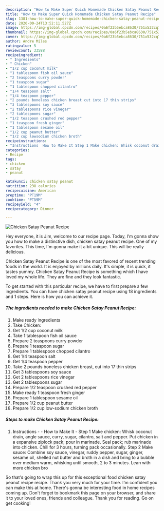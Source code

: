 ```yaml
---
description: "How to Make Super Quick Homemade Chicken Satay Peanut Recipe"
title: "How to Make Super Quick Homemade Chicken Satay Peanut Recipe"
slug: 1381-how-to-make-super-quick-homemade-chicken-satay-peanut-recipe
date: 2020-09-24T13:52:11.527Z
image: https://img-global.cpcdn.com/recipes/0a6f23b5ebca8630/751x532cq70/chicken-satay-peanut-recipe-recipe-main-photo.jpg
thumbnail: https://img-global.cpcdn.com/recipes/0a6f23b5ebca8630/751x532cq70/chicken-satay-peanut-recipe-recipe-main-photo.jpg
cover: https://img-global.cpcdn.com/recipes/0a6f23b5ebca8630/751x532cq70/chicken-satay-peanut-recipe-recipe-main-photo.jpg
author: Andre Miles
ratingvalue: 5
reviewcount: 33588
recipeingredient:
- " Ingredients"
- " Chicken"
- "1/2 cup coconut milk"
- "1 tablespoon fish oil sauce"
- "2 teaspoons curry powder"
- "1 teaspoon sugar"
- "1 tablespoon chopped cilantro"
- "1/4 teaspoon salt"
- "1/4 teaspoon pepper"
- "2 pounds boneless chicken breast cut into 17 thin strips"
- "3 tablespoons soy sauce"
- "2 tablespoons rice vinegar"
- "2 tablespoons sugar"
- "1/2 teaspoon crushed red pepper"
- "1 teaspoon fresh ginger"
- "1 tablespoon sesame oil"
- "1/2 cup peanut butter"
- "1/2 cup lowsodium chicken broth"
recipeinstructions:
- "Instructions  How to Make It Step 1 Make chicken: Whisk coconut drain, angle sauce, curry, sugar, cilantro, salt and pepper. Put chicken in a expansive ziplock pack; pour in marinade. Seal pack; rub marinade into chicken. Chill for 3 hours, turning pack occasionally. Step 2 Make sauce: Combine soy sauce, vinegar, ruddy pepper, sugar, ginger, sesame oil, shelled nut butter and broth in a dish and bring to a bubble over medium warm, whisking until smooth, 2 to 3 minutes. Lean with more chicken bro"
categories:
- Recipe
tags:
- chicken
- satay
- peanut

katakunci: chicken satay peanut 
nutrition: 238 calories
recipecuisine: American
preptime: "PT19M"
cooktime: "PT59M"
recipeyield: "4"
recipecategory: Dinner

---
```



![Chicken Satay Peanut Recipe](https://img-global.cpcdn.com/recipes/0a6f23b5ebca8630/751x532cq70/chicken-satay-peanut-recipe-recipe-main-photo.jpg)

Hey everyone, it is Jim, welcome to our recipe page. Today, I'm gonna show you how to make a distinctive dish, chicken satay peanut recipe. One of my favorites. This time, I'm gonna make it a bit unique. This will be really delicious.



Chicken Satay Peanut Recipe is one of the most favored of recent trending foods in the world. It is enjoyed by millions daily. It's simple, it is quick, it tastes yummy. Chicken Satay Peanut Recipe is something which I have loved my whole life. They are fine and they look fantastic.


To get started with this particular recipe, we have to first prepare a few ingredients. You can have chicken satay peanut recipe using 18 ingredients and 1 steps. Here is how you can achieve it.

<!--inarticleads1-->

##### The ingredients needed to make Chicken Satay Peanut Recipe:

1. Make ready  Ingredients
1. Take  Chicken:
1. Get 1/2 cup coconut milk
1. Take 1 tablespoon fish oil sauce
1. Prepare 2 teaspoons curry powder
1. Prepare 1 teaspoon sugar
1. Prepare 1 tablespoon chopped cilantro
1. Get 1/4 teaspoon salt
1. Get 1/4 teaspoon pepper
1. Take 2 pounds boneless chicken breast, cut into 17 thin strips
1. Get 3 tablespoons soy sauce
1. Get 2 tablespoons rice vinegar
1. Get 2 tablespoons sugar
1. Prepare 1/2 teaspoon crushed red pepper
1. Make ready 1 teaspoon fresh ginger
1. Prepare 1 tablespoon sesame oil
1. Prepare 1/2 cup peanut butter
1. Prepare 1/2 cup low-sodium chicken broth




<!--inarticleads2-->

##### Steps to make Chicken Satay Peanut Recipe:

1. Instructions -  - How to Make It - Step 1 Make chicken: Whisk coconut drain, angle sauce, curry, sugar, cilantro, salt and pepper. Put chicken in a expansive ziplock pack; pour in marinade. Seal pack; rub marinade into chicken. Chill for 3 hours, turning pack occasionally. Step 2 Make sauce: Combine soy sauce, vinegar, ruddy pepper, sugar, ginger, sesame oil, shelled nut butter and broth in a dish and bring to a bubble over medium warm, whisking until smooth, 2 to 3 minutes. Lean with more chicken bro




So that's going to wrap this up for this exceptional food chicken satay peanut recipe recipe. Thank you very much for your time. I'm confident you can make this at home. There's gonna be interesting food in home recipes coming up. Don't forget to bookmark this page on your browser, and share it to your loved ones, friends and colleague. Thank you for reading. Go on get cooking!
